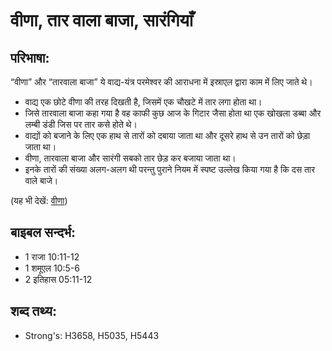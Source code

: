 # वीणा, तार वाला बाजा, सारंगियाँ #

## परिभाषा: ##

“वीणा” और “तारवाला बाजा” ये वाद्य-यंत्र परमेश्वर की आराधना में इस्राएल द्वारा काम में लिए जाते थे।

* वाद्य एक छोटे वीणा की तरह दिखती है, जिसमें एक चौखटे में तार लगा होता था।
* जिसे तारवाला बाजा कहा गया है वह काफी कुछ आज के गिटार जैसा होता था एक खोखला डब्बा और लम्बी डंडी जिस पर तार कसे होते थे।
* वाद्यों को बजाने के लिए एक हाथ से तारों को दबाया जाता था और दूसरे हाथ से उन तारों को छेड़ा जाता था।
* वीणा, तारवाला बाजा और सारंगी सबको तार छेड़ कर बजाया जाता था।
* इनके तारों की संख्या अलग-अलग थी परन्तु पुराने नियम में स्पष्ट उल्लेख किया गया है कि दस तार वाले बाजे।
 

(यह भी देखें: [वीणा](../harp.md))

## बाइबल सन्दर्भ: ##

* 1 राजा 10:11-12
* 1 शमूएल 10:5-6
* 2 इतिहास 05:11-12

## शब्द तथ्य: ##

* Strong's: H3658, H5035, H5443
